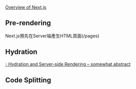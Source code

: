 [Overview of Next.js](https://www.patterns.dev/posts/nextjs)

## Pre-rendering
Next.js預先在Server端產生HTML頁面(/pages)


## Hydration
[💧 Hydration and Server-side Rendering – somewhat abstract](https://blog.somewhatabstract.com/2020/03/16/hydration-and-server-side-rendering/)

##  Code Splitting
